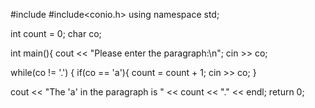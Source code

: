 #include<iostream>
#include<conio.h>
using namespace std;

int count = 0;
char co;

int main(){
  cout << "Please enter the paragraph:\n";
  cin >> co;
  
  while(co != '.')
  {
            if(co == 'a'){ 
            count = count + 1;
              cin >> co;
  }
 
 cout << "The 'a' in the paragraph is " << count << "." << endl;
 return 0;


